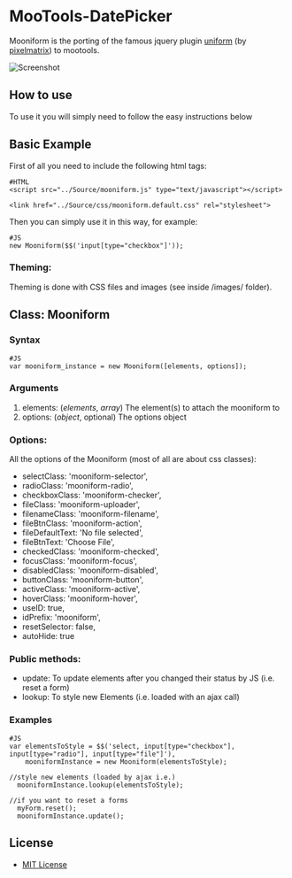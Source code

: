 MooTools-DatePicker
===================

Mooniform is the porting of the famous jquery plugin [uniform](http://uniformjs.com) (by [pixelmatrix](https://github.com/pixelmatrix)) to mootools.

![Screenshot](https://github.com/stecb/mooniform/raw/master/screenshot.png)

How to use
----------

To use it you will simply need to follow the easy instructions below

Basic Example
-------------

First of all you need to include the following html tags:

	#HTML
	<script src="../Source/mooniform.js" type="text/javascript"></script>

	<link href="../Source/css/mooniform.default.css" rel="stylesheet">

Then you can simply use it in this way, for example:

	#JS
	new Mooniform($$('input[type="checkbox"]'));


### Theming:

Theming is done with CSS files and images (see inside /images/ folder).


Class: Mooniform
-----------------

### Syntax

	#JS
	var mooniform_instance = new Mooniform([elements, options]);

### Arguments

1. elements: (*elements*, *array*) The element(s) to attach the mooniform to
2. options: (*object*, optional) The options object

### Options:

All the options of the Mooniform (most of all are about css classes):

- selectClass:        'mooniform-selector',
- radioClass:         'mooniform-radio',
- checkboxClass:      'mooniform-checker',
- fileClass:          'mooniform-uploader',
- filenameClass:      'mooniform-filename',
- fileBtnClass:       'mooniform-action',
- fileDefaultText:    'No file selected',
- fileBtnText:        'Choose File',
- checkedClass:       'mooniform-checked',
- focusClass:         'mooniform-focus',
- disabledClass:      'mooniform-disabled',
- buttonClass:        'mooniform-button',
- activeClass:        'mooniform-active',
- hoverClass:         'mooniform-hover',
- useID:              true,
- idPrefix:           'mooniform',
- resetSelector:      false,
- autoHide:           true

### Public methods:

- update: To update elements after you changed their status by JS (i.e. reset a form)
- lookup: To style new Elements (i.e. loaded with an ajax call)

### Examples

	#JS
  	var elementsToStyle = $$('select, input[type="checkbox"], input[type="radio"], input[type="file"]'),
  	    mooniformInstance = new Mooniform(elementsToStyle);
	
  	//style new elements (loaded by ajax i.e.)
  	  mooniformInstance.lookup(elementsToStyle);
	
  	//if you want to reset a forms
      myForm.reset();
      mooniformInstance.update();

License
-------

- [MIT License](http://www.opensource.org/licenses/mit-license.php)
